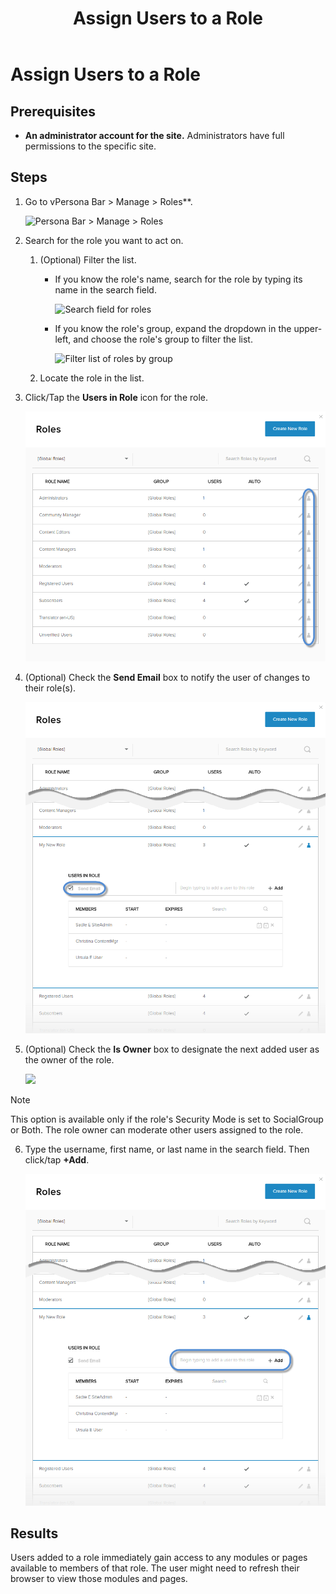 ﻿---
uid: assign-users-to-role
locale: en
title: Assign Users to a Role
dnneditions: DNN Platform,Evoq Content,Evoq Engage
dnnversion: 09.02.00
related-topics: create-role,edit-role,delete-role,edit-date-range-for-role-membership,view-users-assigned-to-role,remove-users-from-role
---

# Assign Users to a Role

## Prerequisites

*   **An administrator account for the site.** Administrators have full permissions to the specific site.

## Steps

1.  Go to vPersona Bar \> Manage \> Roles**.
    
    ![Persona Bar > Manage > Roles](/images/scr-pbar-host-Manage-E91.png)
    
2.  Search for the role you want to act on.
    1.  (Optional) Filter the list.
        
        *   If you know the role's name, search for the role by typing its name in the search field.
            
              
            
            ![Search field for roles](/images/scr-RoleList-Search-E90.png)
            
              
            
        *   If you know the role's group, expand the dropdown in the upper-left, and choose the role's group to filter the list.
            
              
            
            ![Filter list of roles by group](/images/scr-RoleList-FilterByRoleGroup-E90.png)
            
              
            
        
    2.  Locate the role in the list.
3.  Click/Tap the **Users in Role** icon for the role.
    
      
    
    ![](/images/scr-RoleList-ManageUsers-E90.png)
    
      
    
4.  (Optional) Check the **Send Email** box to notify the user of changes to their role(s).
    
      
    
    ![](/images/scr-Roles-Users-SendEmail-E90.png)
    
      
    
5.  (Optional) Check the **Is Owner** box to designate the next added user as the owner of the role.
    
      
    
    ![](/images/scr-Roles-Users-IsOwner-E90.png)
    
      
    
   > [!Note]
   > This option is available only if the role's Security Mode is set to SocialGroup or Both. The role owner can moderate other users assigned to the role.
    
6.  Type the username, first name, or last name in the search field. Then click/tap **+Add**.
    
      
    
    ![](/images/scr-Roles-Users-AddUser-E90.png)
    
      
    

## Results

Users added to a role immediately gain access to any modules or pages available to members of that role. The user might need to refresh their browser to view those modules and pages.
